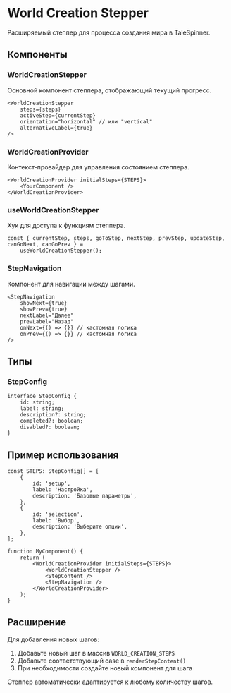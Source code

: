 # World Creation Stepper

Расширяемый степпер для процесса создания мира в TaleSpinner.

## Компоненты

### WorldCreationStepper

Основной компонент степпера, отображающий текущий прогресс.

```tsx
<WorldCreationStepper
	steps={steps}
	activeStep={currentStep}
	orientation="horizontal" // или "vertical"
	alternativeLabel={true}
/>
```

### WorldCreationProvider

Контекст-провайдер для управления состоянием степпера.

```tsx
<WorldCreationProvider initialSteps={STEPS}>
	<YourComponent />
</WorldCreationProvider>
```

### useWorldCreationStepper

Хук для доступа к функциям степпера.

```tsx
const { currentStep, steps, goToStep, nextStep, prevStep, updateStep, canGoNext, canGoPrev } =
	useWorldCreationStepper();
```

### StepNavigation

Компонент для навигации между шагами.

```tsx
<StepNavigation
	showNext={true}
	showPrev={true}
	nextLabel="Далее"
	prevLabel="Назад"
	onNext={() => {}} // кастомная логика
	onPrev={() => {}} // кастомная логика
/>
```

## Типы

### StepConfig

```tsx
interface StepConfig {
	id: string;
	label: string;
	description?: string;
	completed?: boolean;
	disabled?: boolean;
}
```

## Пример использования

```tsx
const STEPS: StepConfig[] = [
	{
		id: 'setup',
		label: 'Настройка',
		description: 'Базовые параметры',
	},
	{
		id: 'selection',
		label: 'Выбор',
		description: 'Выберите опции',
	},
];

function MyComponent() {
	return (
		<WorldCreationProvider initialSteps={STEPS}>
			<WorldCreationStepper />
			<StepContent />
			<StepNavigation />
		</WorldCreationProvider>
	);
}
```

## Расширение

Для добавления новых шагов:

1. Добавьте новый шаг в массив `WORLD_CREATION_STEPS`
2. Добавьте соответствующий case в `renderStepContent()`
3. При необходимости создайте новый компонент для шага

Степпер автоматически адаптируется к любому количеству шагов.
